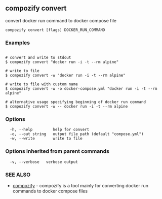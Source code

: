 ## compozify convert

convert docker run command to docker compose file

```
compozify convert [flags] DOCKER_RUN_COMMAND
```

### Examples

```

# convert and write to stdout
$ compozify convert "docker run -i -t --rm alpine"

# write to file
$ compozify convert -w "docker run -i -t --rm alpine"

# write to file with custom name
$ compozify convert -w -o docker-compose.yml "docker run -i -t --rm alpine"

# alternative usage specifying beginning of docker run command
$ compozify convert -w -- docker run -i -t --rm alpine

```

### Options

```
  -h, --help         help for convert
  -o, --out string   output file path (default "compose.yml")
  -w, --write        write to file
```

### Options inherited from parent commands

```
  -v, --verbose   verbose output
```

### SEE ALSO

* [compozify](compozify.md)	 - compozify is a tool mainly for converting docker run commands to docker compose files

